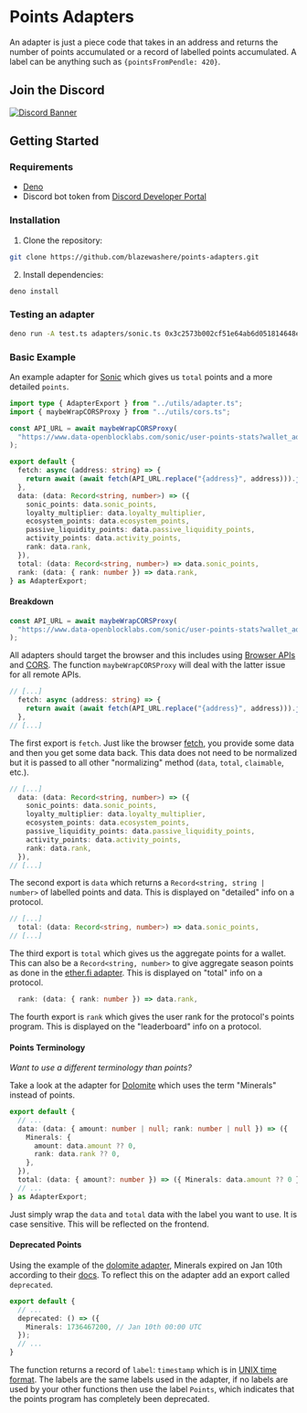 # Points Adapters

An adapter is just a piece code that takes in an address and returns the number of points accumulated or a record of labelled points accumulated. A label can be anything such as `{pointsFromPendle: 420}`.

## Join the Discord

[![Discord Banner](https://discordapp.com/api/guilds/1335654843968262196/widget.png?style=banner2)](https://discord.gg/3z9EUxNSaj)

## Getting Started

### Requirements

- [Deno](https://deno.land/)
- Discord bot token from [Discord Developer Portal](https://discord.com/developers/applications)

### Installation

1. Clone the repository:

```sh
git clone https://github.com/blazewashere/points-adapters.git
```

2. Install dependencies:

```sh
deno install
```

### Testing an adapter

```sh
deno run -A test.ts adapters/sonic.ts 0x3c2573b002cf51e64ab6d051814648eb3a305363
```

### Basic Example

An example adapter for [Sonic](https://soniclabs.com) which gives us `total` points and a more detailed `points`.

```ts
import type { AdapterExport } from "../utils/adapter.ts";
import { maybeWrapCORSProxy } from "../utils/cors.ts";

const API_URL = await maybeWrapCORSProxy(
  "https://www.data-openblocklabs.com/sonic/user-points-stats?wallet_address={address}"
);

export default {
  fetch: async (address: string) => {
    return await (await fetch(API_URL.replace("{address}", address))).json();
  },
  data: (data: Record<string, number>) => ({
    sonic_points: data.sonic_points,
    loyalty_multiplier: data.loyalty_multiplier,
    ecosystem_points: data.ecosystem_points,
    passive_liquidity_points: data.passive_liquidity_points,
    activity_points: data.activity_points,
    rank: data.rank,
  }),
  total: (data: Record<string, number>) => data.sonic_points,
  rank: (data: { rank: number }) => data.rank,
} as AdapterExport;
```

#### Breakdown

```ts
const API_URL = await maybeWrapCORSProxy(
  "https://www.data-openblocklabs.com/sonic/user-points-stats?wallet_address={address}"
);
```

All adapters should target the browser and this includes using [Browser APIs](https://developer.mozilla.org/en-US/docs/Web/API) and [CORS](https://developer.mozilla.org/en-US/docs/Web/HTTP/CORS). The function `maybeWrapCORSProxy` will deal with the latter issue for all remote APIs.

```ts
// [...]
  fetch: async (address: string) => {
    return await (await fetch(API_URL.replace("{address}", address))).json();
  },
// [...]
```

The first export is `fetch`. Just like the browser [fetch](https://developer.mozilla.org/en-US/docs/Web/API/Fetch_API/Using_Fetch), you provide some data and then you get some data back. This data does not need to be normalized but it is passed to all other "normalizing" method (`data`, `total`, `claimable`, etc.).

```ts
// [...]
  data: (data: Record<string, number>) => ({
    sonic_points: data.sonic_points,
    loyalty_multiplier: data.loyalty_multiplier,
    ecosystem_points: data.ecosystem_points,
    passive_liquidity_points: data.passive_liquidity_points,
    activity_points: data.activity_points,
    rank: data.rank,
  }),
// [...]
```

The second export is `data` which returns a `Record<string, string | number>` of labelled points and data. This is displayed on "detailed" info on a protocol.

```ts
// [...]
  total: (data: Record<string, number>) => data.sonic_points,
// [...]
```

The third export is `total` which gives us the aggregate points for a wallet. This can also be a `Record<string, number>` to give aggregate season points as done in the [ether.fi adapter](./adapters/etherfi.ts). This is displayed on "total" info on a protocol.

```ts
  rank: (data: { rank: number }) => data.rank,
```

The fourth export is `rank` which gives the user rank for the protocol's points program. This is displayed on the "leaderboard" info on a protocol.

#### Points Terminology

_Want to use a different terminology than points?_

Take a look at the adapter for [Dolomite](dolomite.io) which uses the term "Minerals" instead of points.

```ts
export default {
  // ...
  data: (data: { amount: number | null; rank: number | null }) => ({
    Minerals: {
      amount: data.amount ?? 0,
      rank: data.rank ?? 0,
    },
  }),
  total: (data: { amount?: number }) => ({ Minerals: data.amount ?? 0 }),
  // ...
} as AdapterExport;
```

Just simply wrap the `data` and `total` data with the label you want to use. It is case sensitive. This will be reflected on the frontend.

#### Deprecated Points

Using the example of the [dolomite adapter](./adapters/dolomite.ts), Minerals expired on Jan 10th according to their [docs](https://docs.dolomite.io/minerals). To reflect this on the adapter add an export called `deprecated`.

```ts
export default {
  // ...
  deprecated: () => ({
    Minerals: 1736467200, // Jan 10th 00:00 UTC
  });
  // ...
}
```

The function returns a record of `label`: `timestamp` which is in [UNIX time format](https://en.wikipedia.org/wiki/Unix_time). The labels are the same labels used in the adapter, if no labels are used by your other functions then use the label `Points`, which indicates that the points program has completely been deprecated.
